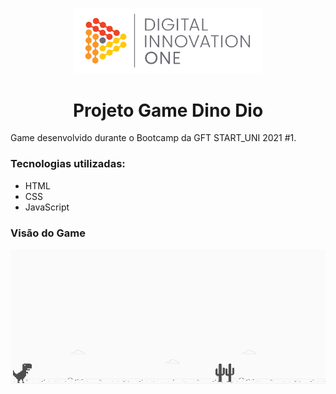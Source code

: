 <p align="center">
    <img width="300px" src="logo.png">
</p>
<h1 align="center">Projeto Game Dino Dio</h1>
<p>Game desenvolvido durante o Bootcamp da GFT START_UNI 2021 #1.</p>

<h3>Tecnologias utilizadas:</h3>
<ul>
    <li>HTML</li>
    <li>CSS</li>
    <li>JavaScript</li>
</ul
<p align="center">
<h3>Visão do Game</h3>
<img src="exemplo.PNG" >
</p>
